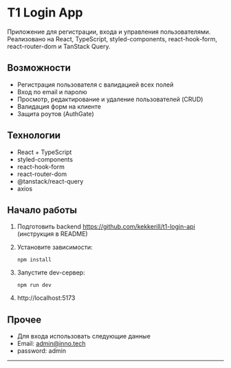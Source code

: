 # T1 Login App

Приложение для регистрации, входа и управления пользователями. Реализовано на React, TypeScript, styled-components, react-hook-form, react-router-dom и TanStack Query.

## Возможности

- Регистрация пользователя с валидацией всех полей
- Вход по email и паролю
- Просмотр, редактирование и удаление пользователей (CRUD)
- Валидация форм на клиенте
- Защита роутов (AuthGate)

## Технологии

- React + TypeScript
- styled-components
- react-hook-form
- react-router-dom
- @tanstack/react-query
- axios

## Начало работы

1. Подготовить backend https://github.com/kekkerill/t1-login-api (инструкция в README)

2. Установите зависимости:
   ```
   npm install
   ```
3. Запустите dev-сервер:
   ```
   npm run dev
   ```
4. http://localhost:5173

## Прочее

- Для входа использовать следующие данные
- Email: admin@inno.tech
- password: admin

---
